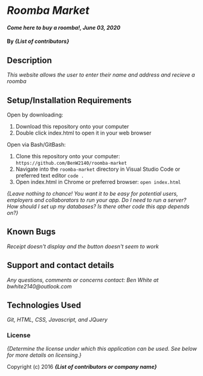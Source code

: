 # _Roomba Market_

#### _Come here to buy a roomba!, June 03, 2020_

#### By _**{List of contributors}**_

## Description

_This website allows the user to enter their name and address and recieve a roomba_

## Setup/Installation Requirements

Open by downloading:
1. Download this repository onto your computer
2. Double click index.html to open it in your web browser

Open via Bash/GitBash:
1. Clone this repository onto your computer:
`https://github.com/BenW2140/roomba-market`
2. Navigate into the `roomba-market` directory in Visual Studio Code or preferred text editor
`code .`
3. Open index.html in Chrome or preferred browser:
`open index.html`

_{Leave nothing to chance! You want it to be easy for potential users, employers and collaborators to run your app. Do I need to run a server? How should I set up my databases? Is there other code this app depends on?}_

## Known Bugs

_Receipt doesn't display and the button doesn't seem to work_

## Support and contact details

_Any questions, comments or concerns contact: Ben White at bwhite2140@outlook.com_

## Technologies Used

_Git, HTML, CSS, Javascript, and JQuery_

### License

*{Determine the license under which this application can be used.  See below for more details on licensing.}*

Copyright (c) 2016 **_{List of contributors or company name}_**